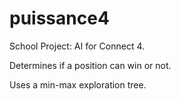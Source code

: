 # puissance4
School Project: AI for Connect 4.

Determines if a position can win or not.

Uses a min-max exploration tree.
